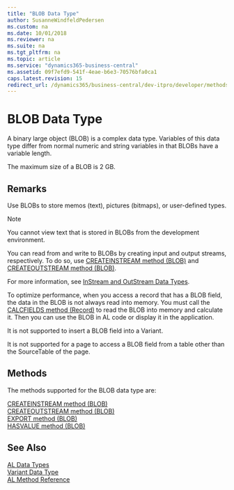 ```yaml
---
title: "BLOB Data Type"
author: SusanneWindfeldPedersen
ms.custom: na
ms.date: 10/01/2018
ms.reviewer: na
ms.suite: na
ms.tgt_pltfrm: na
ms.topic: article
ms.service: "dynamics365-business-central"
ms.assetid: 09f7efd9-541f-4eae-b6e3-70576bfa0ca1
caps.latest.revision: 15
redirect_url: /dynamics365/business-central/dev-itpro/developer/methods-auto/library
---
```

# BLOB Data Type
A binary large object (BLOB) is a complex data type. Variables of this data type differ from normal numeric and string variables in that BLOBs have a variable length.  

 The maximum size of a BLOB is 2 GB.  

## Remarks  
 Use BLOBs to store memos (text), pictures (bitmaps), or user-defined types.  

> [!NOTE]  
>  You cannot view text that is stored in BLOBs from the development environment.  

 You can read from and write to BLOBs by creating input and output streams, respectively. To do so, use [CREATEINSTREAM method (BLOB)](../methods/devenv-createinstream-method-blob.md) and [CREATEOUTSTREAM method (BLOB)](../methods/devenv-createoutstream-method-blob.md).  

 For more information, see [InStream and OutStream Data Types](devenv-instream-and-outstream-data-types.md).  

 To optimize performance, when you access a record that has a BLOB field, the data in the BLOB is not always read into memory. You must call the [CALCFIELDS method (Record)](../methods/devenv-calcfields-method-record.md) to read the BLOB into memory and calculate it. Then you can use the BLOB in AL code or display it in the application.  

 It is not supported to insert a BLOB field into a Variant.  

 It is not supported for a page to access a BLOB field from a table other than the SourceTable of the page.  

## Methods
The methods supported for the BLOB data type are:

[CREATEINSTREAM method (BLOB)](../methods/devenv-createinstream-method-blob.md)  
[CREATEOUTSTREAM method (BLOB)](../methods/devenv-createoutstream-method-blob.md)  
[EXPORT method (BLOB)](../methods/devenv-export-method-blob.md)  
[HASVALUE method (BLOB)](../methods/devenv-hasvalue-method-blob.md)   

## See Also  
[AL Data Types](devenv-al-data-types.md)  
[Variant Data Type](devenv-variant-data-type.md)  
[AL Method Reference](../methods/devenv-al-method-reference.md)  
